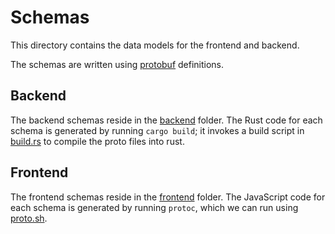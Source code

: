 # Schemas

This directory contains the data models for the frontend and backend.

The schemas are written using [protobuf](https://protobuf.dev/) definitions.

## Backend

The backend schemas reside in the [backend](./protos/backend) folder. The Rust code for each schema is generated by running `cargo build`; it invokes a build script in [build.rs](./build.rs) to compile the proto files into rust.

## Frontend

The frontend schemas reside in the [frontend](./protos/frontend) folder. The JavaScript code for each schema is generated by running `protoc`, which we can run using [proto.sh](../scripts/proto.sh).